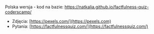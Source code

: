 Polska wersja - kod na bazie: https://natkalia.github.io/factfulness-quiz-coderscamp/

* Zdjęcia: [https://pexels.com/](https://pexels.com)
* Pytania: [https://factfulnessquiz.com/](https://factfulnessquiz.com/)

